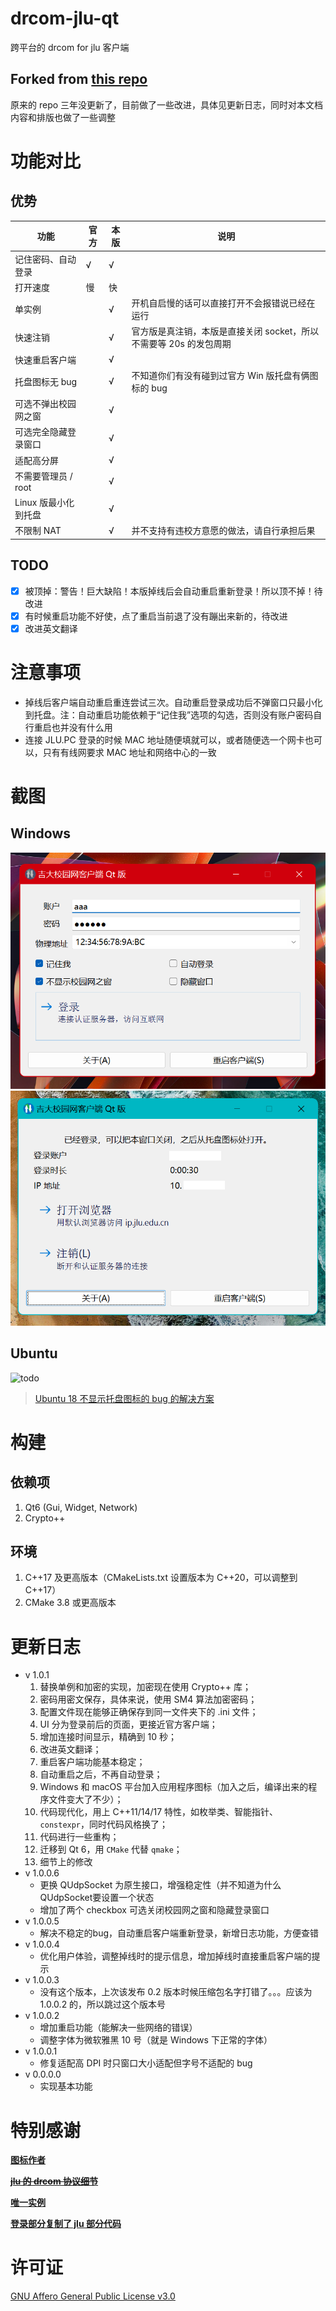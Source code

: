 # drcom-jlu-qt
跨平台的 drcom for jlu 客户端

## Forked from [this repo](https://doc.qt.io/qt-5/qsettings.html#platform-specific-notes)
原来的 repo 三年没更新了，目前做了一些改进，具体见更新日志，同时对本文档内容和排版也做了一些调整

# 功能对比
## 优势
| 功能            | 官方  | 本版  | 说明                                      |
|---------------|-----|-----|-----------------------------------------|
| 记住密码、自动登录     | √   | √   |                                         |
| 打开速度          | 慢   | 快   |                                         |
| 单实例           |     | √   | 开机自启慢的话可以直接打开不会报错说已经在运行                 |
| 快速注销          |     | √   | 官方版是真注销，本版是直接关闭 socket，所以不需要等 20s 的发包周期 |
| 快速重启客户端       |     | √   |                                         |
| 托盘图标无 bug     |     | √   | 不知道你们有没有碰到过官方 Win 版托盘有俩图标的 bug          |
| 可选不弹出校园网之窗    |     | √   |                                         |
| 可选完全隐藏登录窗口    |     | √   |                                         |
| 适配高分屏         |     | √   |                                         |
| 不需要管理员 / root |     | √   |                                         |
| Linux 版最小化到托盘 |     | √   |                                         |
| 不限制 NAT       |     | √   | 并不支持有违校方意愿的做法，请自行承担后果                   |

## TODO
* [x] 被顶掉：警告！巨大缺陷！本版掉线后会自动重启重新登录！所以顶不掉！待改进
* [x] 有时候重启功能不好使，点了重启当前退了没有蹦出来新的，待改进
* [x] 改进英文翻译

# 注意事项
- 掉线后客户端自动重启重连尝试三次。自动重启登录成功后不弹窗口只最小化到托盘。注：自动重启功能依赖于“记住我”选项的勾选，否则没有账户密码自行重启也并没有什么用
- 连接 JLU.PC 登录的时候 MAC 地址随便填就可以，或者随便选一个网卡也可以，只有有线网要求 MAC 地址和网络中心的一致

# 截图
## Windows
![](screenshots\img1.png "未登录")
![](screenshots\img2.png "已经登录")

## Ubuntu
![todo]()

> [Ubuntu 18 不显示托盘图标的 bug 的解决方案](https://askubuntu.com/questions/1056226/ubuntu-budgie-18-04-lts-system-tray-icons-not-all-showing)

# 构建
## 依赖项
1. Qt6 (Gui, Widget, Network)
2. Crypto++
## 环境
1. C++17 及更高版本（CMakeLists.txt 设置版本为 C++20，可以调整到 C++17）
2. CMake 3.8 或更高版本

# 更新日志
* v 1.0.1
  1. 替换单例和加密的实现，加密现在使用 Crypto++ 库；
  2. 密码用密文保存，具体来说，使用 SM4 算法加密密码；
  3. 配置文件现在能够正确保存到同一文件夹下的 .ini 文件；
  4. UI 分为登录前后的页面，更接近官方客户端；
  5. 增加连接时间显示，精确到 10 秒；
  6. 改进英文翻译；
  7. 重启客户端功能基本稳定；
  8. 自动重启之后，不再自动登录；
  9. Windows 和 macOS 平台加入应用程序图标（加入之后，编译出来的程序文件变大了不少）；
  10. 代码现代化，用上 C++11/14/17 特性，如枚举类、智能指针、`constexpr`，同时代码风格换了；
  11. 代码进行一些重构；
  12. 迁移到 Qt 6，用 `CMake` 代替 `qmake`；
  13. 细节上的修改
* v 1.0.0.6
  * 更换 QUdpSocket 为原生接口，增强稳定性（并不知道为什么QUdpSocket要设置一个状态
  * 增加了两个 checkbox 可选关闭校园网之窗和隐藏登录窗口
* v 1.0.0.5
  * 解决不稳定的bug，自动重启客户端重新登录，新增日志功能，方便查错
* v 1.0.0.4
  * 优化用户体验，调整掉线时的提示信息，增加掉线时直接重启客户端的提示
* v 1.0.0.3
  * 没有这个版本，上次该发布 0.2 版本时候压缩包名字打错了。。。应该为 1.0.0.2 的，所以跳过这个版本号
* v 1.0.0.2
  * 增加重启功能（能解决一些网络的错误）
  * 调整字体为微软雅黑 10 号（就是 Windows 下正常的字体）
* v 1.0.0.1
  * 修复适配高 DPI 时只窗口大小适配但字号不适配的 bug
* v 0.0.0.0
  * 实现基本功能

# 特别感谢
**[图标作者](https://github.com/lyj3516)**

**~~[jlu 的 drcom 协议细节](https://github.com/drcoms/jlu-drcom-client/blob/master/jlu-drcom-java/jlu-drcom-protocol.md)~~**

**[唯一实例](https://evileg.com/en/post/147/)**

**[登录部分复制了 jlu 部分代码](https://github.com/mchome/dogcom)**

# 许可证
[GNU Affero General Public License v3.0](https://github.com/code4lala/drcom-jlu-qt/blob/master/LICENSE)